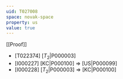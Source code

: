 ```yaml
---
uid: T027008
space: novak-space
property: us
value: true
---
```

[[Proof]]

* [T022374] [$T_2$|P000003]
* [I000227] [KC|P000100] => [US|P000099]
* [I000228] [$T_2$|P000003] => [KC|P000100]

